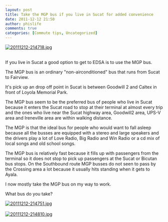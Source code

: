 ```yaml
---
layout: post
title: Take the MGP bus if you live in Sucat for added convenience
date: 2011-12-12 21:50
author: phislife
comments: true
categories: [Commute tips, Uncategorized]
---
```

<a href="http://philippineislandliving.com/wp-content/uploads/2011/12/20111212-214718.jpg"><img src="http://philippineislandliving.com/wp-content/uploads/2011/12/20111212-214718.jpg" alt="20111212-214718.jpg" class="alignnone size-full" /></a><br /><br />

If you live in Sucat a good option to get to EDSA is to use the MGP bus. 

The MGP bus is an ordinary "non-airconditioned" bus that runs from Sucat to Fairview. 

It's pick up an drop off point in Sucat is between Goodwill 2 and Caltex in front of Loyola Memorial Park. 

The MGP bus seem to be the preferred bus of people who live in Sucat because it enters the Sucat road to stop at their terminal at almost every trip and the ones who live near the Sucat highway area, Goodwill2 area, UPS-V area and Ireneville area are within walking distance. 

The MGP is that the ideal bus for people who would want to fall asleep because all the busses are equipped with a stereo and large speakers and the drivers play a lot of Love Radio, Big Radio and Win Radio or a cd mix of local songs and old school songs. 

The MGP bus is relatively fast because it fills up with passengers from the terminal so it does not stop to pick up passengers at the Sucat or Bicutan bus stops. On the Southbound route MGP busses do not seen to pass by the Crossing area a lot because it usually hits standing when it gets to Ayala. 

I now mostly take the MGP bus on my way to work. 

What bus do you take?

<a href="http://philippineislandliving.com/wp-content/uploads/2011/12/20111212-214751.jpg"><img src="http://philippineislandliving.com/wp-content/uploads/2011/12/20111212-214751.jpg" alt="20111212-214751.jpg" class="alignnone size-full" /></a><br /><br /><a href="http://philippineislandliving.com/wp-content/uploads/2011/12/20111212-214810.jpg"><img src="http://philippineislandliving.com/wp-content/uploads/2011/12/20111212-214810.jpg" alt="20111212-214810.jpg" class="alignnone size-full" /></a>
